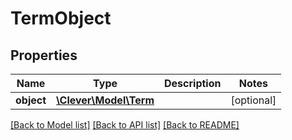 # TermObject

## Properties
Name | Type | Description | Notes
------------ | ------------- | ------------- | -------------
**object** | [**\Clever\Model\Term**](Term.md) |  | [optional] 

[[Back to Model list]](../README.md#documentation-for-models) [[Back to API list]](../README.md#documentation-for-api-endpoints) [[Back to README]](../README.md)


